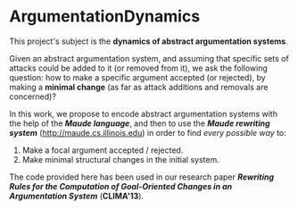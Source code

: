 ArgumentationDynamics
======================

This project's subject is the **dynamics of abstract argumentation systems**.

Given an abstract argumentation system, and assuming that specific sets of attacks could be added to it (or removed from it), we ask the following question:
how to make a specific argument accepted (or rejected), by making a **minimal change** (as far as attack additions and removals are concerned)?

In this work, we propose to encode abstract argumentation systems with the help of the **_Maude language_**, and then 
to use the **_Maude rewriting system_** (http://maude.cs.illinois.edu) in order to find _every possible way_ to:

1. Make a focal argument accepted / rejected.
2. Make minimal structural changes in the initial system. 

The code provided here has been used in our research paper **_Rewriting Rules for the Computation of Goal-Oriented
Changes in an Argumentation System_** (**CLIMA'13**).